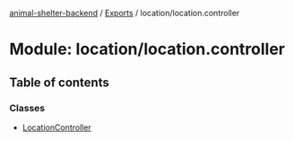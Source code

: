 [animal-shelter-backend](../README.md) / [Exports](../modules.md) / location/location.controller

# Module: location/location.controller

## Table of contents

### Classes

- [LocationController](../classes/location_location_controller.LocationController.md)
